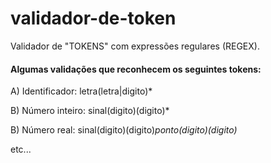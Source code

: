 # validador-de-token
Validador de "TOKENS" com expressões regulares (REGEX).


#### Algumas validações que reconhecem os seguintes tokens:

A) Identificador: letra(letra|digito)*

B) Número inteiro: sinal(digito)(digito)*

B) Número real: sinal(digito)(digito)*ponto(digito)(digito)*

etc...


